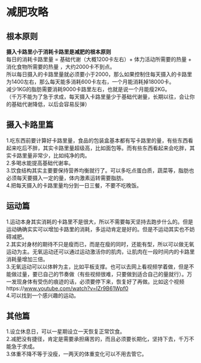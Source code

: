 # 减肥攻略

## 根本原则
**摄入卡路里小于消耗卡路里是减肥的根本原则**  
每日的消耗卡路里量 = 基础代谢（大概1200卡左右）+ 体力活动所需要的热量 + 消化食物所需要的热量 ，大约2000卡不到点。  
所以每日摄入的卡路里量就必须要小于2000，那么如果控制住每天摄入的卡路里为1400左右，那么每天能多消耗600卡左右，一个月能消耗掉18000卡。  
减少1KG的脂肪需要消耗9000卡路里左右，也就是说一个月能瘦2KG。  
（千万不能为了急于求成，每天摄入卡路里量少于基础代谢量，长期以往，会让你的基础代谢降低，以后会容易反弹）  

## 摄入卡路里篇
1.吃东西前要计算好卡路里量，食品的包装盒基本都有写卡路里的量，有些东西看起来吃后不胖，其实卡路里量超级高，比如面包等。而有些东西看起来会吃胖，其实卡路里量非常少，比如纯净的肉。  
2.多喝水能提高基础代谢率。  
3.饮食结构其实主要要保持营养均衡就行了。可以多吃点蛋白质，蔬菜等，脂肪也必须每天要摄入一定的量，体内激素运转需要脂肪。  
4.把每天摄入的卡路里量均分到一日三餐，不要不吃晚饭。  

## 运动篇
1.运动本身其实消耗的卡路里不是很大，所以不需要每天坚持去跑步什么的。但是运动确确实实可以增加卡路里的消耗，多运动肯定是好的。但是不运动其实也不妨碍减肥。  
2.其实对身材的期待不只是瘦而已，而是在瘦的同时，还能有型，所以可以做无氧运动为主。无氧运动还可以通过运动激活你的肌肉，让肌肉在一段时间内的卡路里消耗量增加三倍。  
3.无氧运动可以以体幹为主，比如平板支撑。也可以去网上看视频学着做，但是不能做过量，要已自己的节奏做（有些视频很难，只要做到适合自己的量就行）。万一发现身体有受伤的痕迹的话，必须要停下来，恢复好了再做。比如这个视频https://www.youtube.com/watch?v=IZr9B61Wpf0  
4.可以找到一个感兴趣的运动。  


## 其他篇
1.设立休息日，可以一星期设立一天恢复正常饮食。  
2.减肥没有捷径，肯定是需要承担痛苦的，而且必须要长期化，坚持下去，千万不能急于求成。  
3.体重不降不等于没瘦，一两天的体重变化可以不用去管它。  
